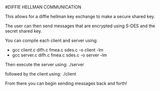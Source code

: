 #DIFFIE HELLMAN COMMUNICATION

This allows for a diffie hellman key exchange to make a secure shared key.

The user can then send messages that are encrypted using S-DES and the secret shared key.


You can compile each client and server using:
* gcc client.c difh.c fmea.c sdes.c -o client -lm
* gcc server.c difh.c fmea.c sdes.c -o server -lm

Then execute the server using: ./server

followed by the client using: ./client

From there you can begin sending messages back and forth!
